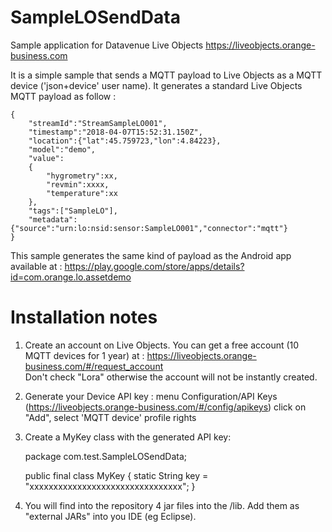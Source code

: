 # SampleLOSendData

Sample application for Datavenue Live Objects <a>https://liveobjects.orange-business.com</a>

It is a simple sample that sends a MQTT payload to Live Objects as a MQTT device ('json+device' user name).
It generates a standard Live Objects MQTT payload as follow :<br>
 
	{
		"streamId":"StreamSampleLO001",
		"timestamp":"2018-04-07T15:52:31.150Z",
		"location":{"lat":45.759723,"lon":4.84223},
		"model":"demo",
		"value":
		{
			"hygrometry":xx,
			"revmin":xxxx,
			"temperature":xx
		},
		"tags":["SampleLO"],
		"metadata":{"source":"urn:lo:nsid:sensor:SampleLO001","connector":"mqtt"}
	}

This sample generates the same kind of payload as the Android app available at : 
<a>https://play.google.com/store/apps/details?id=com.orange.lo.assetdemo</a>
<br>


<h1> Installation notes </h1>

1) Create an account on Live Objects. You can get a free account (10 MQTT devices for 1 year) at : <a>https://liveobjects.orange-business.com/#/request_account</a> <br>
Don't check "Lora" otherwise the account will not be instantly created.

2) Generate your Device API key : menu Configuration/API Keys (<a>https://liveobjects.orange-business.com/#/config/apikeys</a>) click on "Add", select 'MQTT device' profile rights

3) Create a MyKey class with the generated API key: 


	package com.test.SampleLOSendData; 
	
	public final class MyKey { 
		static String key = "xxxxxxxxxxxxxxxxxxxxxxxxxxxxxxxx"; 
	}


4) You will find into the repository 4 jar files into the /lib. Add them as "external JARs" into you IDE (eg Eclipse).

